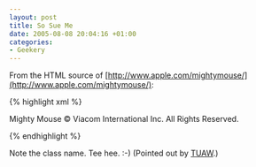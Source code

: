 ```yaml
---
layout: post
title: So Sue Me
date: 2005-08-08 20:04:16 +01:00
categories:
- Geekery
---
```

From the HTML source of [http://www.apple.com/mightymouse/](http://www.apple.com/mightymouse/):

{% highlight xml %}
<p class="sosumi">Mighty Mouse &#169; Viacom
 International Inc. All Rights Reserved.</p>
{% endhighlight %}

Note the class name.  Tee hee. :-)  (Pointed out by [TUAW](http://www.tuaw.com/2005/08/08/coding-humor-into-their-style-sheets/).)
